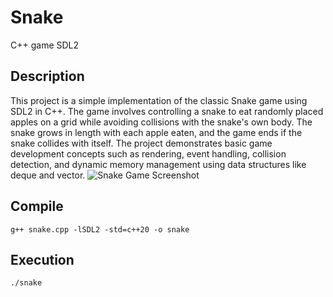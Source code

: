# Snake
C++ game
SDL2

## Description
This project is a simple implementation of the classic Snake game using SDL2 in C++. The game involves controlling a snake to eat randomly placed apples on a grid while avoiding collisions with the snake's own body. The snake grows in length with each apple eaten, and the game ends if the snake collides with itself. The project demonstrates basic game development concepts such as rendering, event handling, collision detection, and dynamic memory management using data structures like deque and vector.
![Snake Game Screenshot](./snake_Screensot.png)

## Compile
```
g++ snake.cpp -lSDL2 -std=c++20 -o snake
```

## Execution
```
./snake
```
